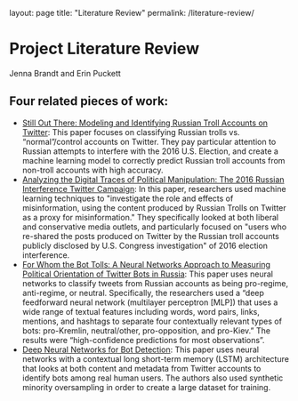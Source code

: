 layout: page
title: "Literature Review"
permalink: /literature-review/

# Project Literature Review
Jenna Brandt and Erin Puckett

## Four related pieces of work:
- [Still Out There: Modeling and Identifying Russian Troll Accounts on Twitter](https://arxiv.org/pdf/1901.11162.pdf): This paper focuses on classifying Russian trolls vs. “normal”/control accounts on Twitter. They pay particular attention to Russian attempts to interfere with the 2016 U.S. Election, and create a machine learning model to correctly predict Russian troll accounts from non-troll accounts with high accuracy.
- [Analyzing the Digital Traces of Political Manipulation: The 2016 Russian Interference Twitter Campaign](https://arxiv.org/pdf/1802.04291.pdf): In this paper, researchers used machine learning techniques to "investigate the role and effects of misinformation, using the content produced by Russian Trolls on Twitter as a proxy for misinformation." They specifically looked at both liberal and conservative media outlets, and particularly focused on "users who re-shared the
posts produced on Twitter by the Russian troll accounts publicly disclosed by U.S. Congress investigation" of 2016 election interference.
- [For Whom the Bot Tolls: A Neural Networks Approach to Measuring Political Orientation of Twitter Bots in Russia](https://doi.org/10.1177/2158244019827715): This paper uses neural networks to classify tweets from Russian accounts as being pro-regime, anti-regime, or neutral. Specifically, the researchers used a “deep feedforward neural network (multilayer perceptron [MLP]) that uses a wide range of textual features including words, word pairs, links, mentions, and hashtags to separate four contextually relevant types of bots: pro-Kremlin, neutral/other, pro-opposition, and pro-Kiev.” The results were “high-confidence predictions for most observations”. 
- [Deep Neural Networks for Bot Detection](https://doi.org/10.1016/j.ins.2018.08.019): This paper uses neural networks with a contextual long short-term memory (LSTM) architecture that looks at both content and metadata from Twitter accounts to identify bots among real human users. The authors also used synthetic minority oversampling in order to create a large dataset for training. 
